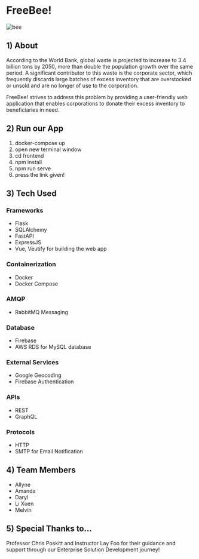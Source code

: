 # FreeBee!

![bee](https://user-images.githubusercontent.com/86574138/229700961-48500ff5-6c12-420b-b09c-68fa82d6ac9d.gif)

## 1) About

According to the World Bank, global waste is projected to increase to 3.4 billion tons by 2050, more than double the population growth over the same period. A significant contributor to this waste is the corporate sector, which frequently discards large batches of excess inventory that are overstocked or unsold and are no longer of use to the corporation.

FreeBee! strives to address this problem by providing a user-friendly web application that enables corporations to donate their excess inventory to beneficiaries in need. 


## 2) Run our App

1. docker-compose up 
2. open new terminal window 
3. cd frontend
4. npm install 
5. npm run serve 
6. press the link given!

## 3) Tech Used

### Frameworks
- Flask
- SQLAlchemy
- FastAPI
- ExpressJS
- Vue, Veutify for building the web app 

### Containerization
- Docker
- Docker Compose 

### AMQP
- RabbitMQ Messaging

### Database
- Firebase
- AWS RDS for MySQL database

### External Services
- Google Geocoding
- Firebase Authentication

### APIs
- REST
- GraphQL

### Protocols
- HTTP 
- SMTP for Email Notification

## 4) Team Members

- Allyne 
- Amanda
- Daryl
- Li Xuen
- Melvin

## 5) Special Thanks to...

Professor Chris Poskitt and Instructor Lay Foo for their guidance and support through our Enterprise Solution Development journey!
